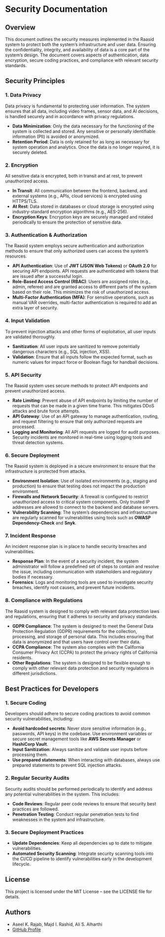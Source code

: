 # Security Documentation

## Overview
This document outlines the security measures implemented in the Raasid system to protect both the system’s infrastructure and user data. Ensuring the confidentiality, integrity, and availability of data is a core part of the system’s design. The document covers aspects of authentication, data encryption, secure coding practices, and compliance with relevant security standards.

## Security Principles

### 1. **Data Privacy**
Data privacy is fundamental to protecting user information. The system ensures that all data, including video frames, sensor data, and AI decisions, is handled securely and in accordance with privacy regulations.

- **Data Minimization**: Only the data necessary for the functioning of the system is collected and stored. Any sensitive or personally identifiable information (PII) is avoided or anonymized.
- **Retention Period**: Data is only retained for as long as necessary for system operation and analytics. Once the data is no longer required, it is securely deleted.

### 2. **Encryption**
All sensitive data is encrypted, both in transit and at rest, to prevent unauthorized access.

- **In Transit**: All communication between the frontend, backend, and external systems (e.g., APIs, cloud services) is encrypted using HTTPS/TLS.
- **At Rest**: Data stored in databases or cloud storage is encrypted using industry-standard encryption algorithms (e.g., AES-256).
- **Encryption Keys**: Encryption keys are securely managed and rotated periodically to ensure the protection of sensitive data.

### 3. **Authentication & Authorization**
The Raasid system employs secure authentication and authorization methods to ensure that only authorized users can access the system’s resources.

- **API Authentication**: Use of **JWT (JSON Web Tokens)** or **OAuth 2.0** for securing API endpoints. API requests are authenticated with tokens that are issued after a successful login.
- **Role-Based Access Control (RBAC)**: Users are assigned roles (e.g., admin, referee) and are granted access to different parts of the system based on their role. This minimizes the risk of unauthorized access.
- **Multi-Factor Authentication (MFA)**: For sensitive operations, such as manual VAR overrides, multi-factor authentication is required to add an extra layer of security.

### 4. **Input Validation**
To prevent injection attacks and other forms of exploitation, all user inputs are validated thoroughly.

- **Sanitization**: All user inputs are sanitized to remove potentially dangerous characters (e.g., SQL injection, XSS).
- **Validation**: Ensure that all inputs follow the expected format, such as numeric values for impact force or Boolean flags for handball decisions.

### 5. **API Security**
The Raasid system uses secure methods to protect API endpoints and prevent unauthorized access.

- **Rate Limiting**: Prevent abuse of API endpoints by limiting the number of requests that can be made in a given time frame. This mitigates DDoS attacks and brute force attempts.
- **API Gateway**: Use of an API gateway to manage authentication, routing, and request filtering to ensure that only authorized requests are processed.
- **Logging and Monitoring**: All API requests are logged for audit purposes. Security incidents are monitored in real-time using logging tools and threat detection systems.

### 6. **Secure Deployment**
The Raasid system is deployed in a secure environment to ensure that the infrastructure is protected from attacks.

- **Environment Isolation**: Use of isolated environments (e.g., staging and production) to ensure that testing does not impact the production environment.
- **Firewalls and Network Security**: A firewall is configured to restrict unauthorized access to critical system components. Only trusted IP addresses are allowed to connect to the backend and database servers.
- **Vulnerability Scanning**: The system’s dependencies and infrastructure are regularly scanned for vulnerabilities using tools such as **OWASP Dependency-Check** and **Snyk**.

### 7. **Incident Response**
An incident response plan is in place to handle security breaches and vulnerabilities.

- **Response Plan**: In the event of a security incident, the system administrator will follow a predefined set of steps to contain and resolve the issue, including communication with stakeholders and regulatory bodies if necessary.
- **Forensics**: Logs and monitoring tools are used to investigate security breaches, identify root causes, and prevent future incidents.

### 8. **Compliance with Regulations**
The Raasid system is designed to comply with relevant data protection laws and regulations, ensuring that it adheres to security and privacy standards.

- **GDPR Compliance**: The system is designed to meet the General Data Protection Regulation (GDPR) requirements for the collection, processing, and storage of personal data. This includes ensuring that data is anonymized and that users have control over their data.
- **CCPA Compliance**: The system also complies with the California Consumer Privacy Act (CCPA) to protect the privacy rights of California residents.
- **Other Regulations**: The system is designed to be flexible enough to comply with other relevant data protection and security regulations in different jurisdictions.

## Best Practices for Developers

### 1. **Secure Coding**
Developers should adhere to secure coding practices to avoid common security vulnerabilities, including:

- **Avoid hardcoded secrets**: Never store sensitive information (e.g., passwords, API keys) in the codebase. Use environment variables or secure secret management tools like **AWS Secrets Manager** or **HashiCorp Vault**.
- **Input Sanitization**: Always sanitize and validate user inputs before processing them.
- **Use prepared statements**: When interacting with databases, always use prepared statements to prevent SQL injection attacks.

### 2. **Regular Security Audits**
Security audits should be performed periodically to identify and address any potential vulnerabilities in the system. This includes:

- **Code Reviews**: Regular peer code reviews to ensure that security best practices are followed.
- **Penetration Testing**: Conduct regular penetration tests to find weaknesses in the system and infrastructure.

### 3. **Secure Deployment Practices**
- **Update Dependencies**: Keep all dependencies up to date to mitigate vulnerabilities.
- **Automated Security Scanning**: Integrate security scanning tools into the CI/CD pipeline to identify vulnerabilities early in the development lifecycle.

## License
This project is licensed under the MIT License – see the LICENSE file for details.

## Authors
- Aseel K. Rajab, Majd I. Rashid, Ali S. Alharthi
- [GitHub Profile](https://github.com/vseel5/raasid-project)
